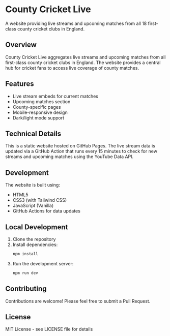 # County Cricket Live

A website providing live streams and upcoming matches from all 18 first-class county cricket clubs in England.

## Overview

County Cricket Live aggregates live streams and upcoming matches from all first-class county cricket clubs in England. The website provides a central hub for cricket fans to access live coverage of county matches.

## Features

- Live stream embeds for current matches
- Upcoming matches section
- County-specific pages
- Mobile-responsive design
- Dark/light mode support

## Technical Details

This is a static website hosted on GitHub Pages. The live stream data is updated via a GitHub Action that runs every 15 minutes to check for new streams and upcoming matches using the YouTube Data API.

## Development

The website is built using:
- HTML5
- CSS3 (with Tailwind CSS)
- JavaScript (Vanilla)
- GitHub Actions for data updates

## Local Development

1. Clone the repository
2. Install dependencies:
   ```bash
   npm install
   ```
3. Run the development server:
   ```bash
   npm run dev
   ```

## Contributing

Contributions are welcome! Please feel free to submit a Pull Request.

## License

MIT License - see LICENSE file for details
